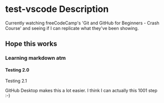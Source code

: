 # test-vscode Description

Currently watching freeCodeCamp's 'Git and GitHub for Beginners - Crash Course' and seeing if I can replicate what they've been showing.

## Hope this works

### Learning markdown atm

#### Testing 2.0

Testing 2.1

GitHub Desktop makes this a lot easier. I think I can actually this 1001 step :-)
